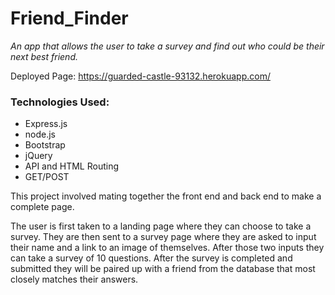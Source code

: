 # Friend_Finder

*An app that allows the user to take a survey and find out who could be their next best friend.*

Deployed Page: https://guarded-castle-93132.herokuapp.com/

### Technologies Used:
* Express.js
* node.js
* Bootstrap
* jQuery
* API and HTML Routing
* GET/POST

This project involved mating together the front end and back end to make a complete page. 

The user is first taken to a landing page where they can choose to take a survey. They are then sent to a survey page where they are asked to input their name and a link to an image of themselves. After those two inputs they can take a survey of 10 questions. After the survey is completed and submitted they will be paired up with a friend from the database that most closely matches their answers. 


